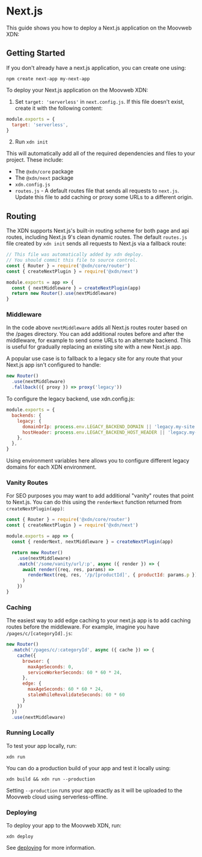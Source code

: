 # Next.js

This guide shows you how to deploy a Next.js application on the Moovweb XDN:

## Getting Started

If you don't already have a next.js application, you can create one using:

```
npm create next-app my-next-app
```

To deploy your Next.js application on the Moovweb XDN:

1. Set `target: 'serverless'` in `next.config.js`. If this file doesn't exist, create it with the following content:

```js
module.exports = {
  target: 'serverless',
}
```

2. Run `xdn init`

This will automatically add all of the required dependencies and files to your project. These include:

- The `@xdn/core` package
- The `@xdn/next` package
- `xdn.config.js`
- `routes.js` - A default routes file that sends all requests to `next.js`. Update this file to add caching or proxy some URLs to a different origin.

## Routing

The XDN supports Next.js's built-in routing scheme for both page and api routes, including Next.js 9's clean dynamic routes. The default `routes.js` file created by `xdn init` sends all requests to Next.js via a fallback route:

```js
// This file was automatically added by xdn deploy.
// You should commit this file to source control.
const { Router } = require('@xdn/core/router')
const { createNextPlugin } = require('@xdn/next')

module.exports = app => {
  const { nextMiddleware } = createNextPlugin(app)
  return new Router().use(nextMiddleware)
}
```

### Middleware

In the code above `nextMiddleware` adds all Next.js routes router based on the /pages directory. You can add additional routes before and after the middleware, for example to send some URLs to an alternate backend. This is useful for gradually replacing an existing site with a new Next.js app.

A popular use case is to fallback to a legacy site for any route that your Next.js app isn't configured to handle:

```js
new Router()
  .use(nextMiddleware)
  .fallback(({ proxy }) => proxy('legacy'))
```

To configure the legacy backend, use xdn.config.js:

```js
module.exports = {
  backends: {
    legacy: {
      domainOrIp: process.env.LEGACY_BACKEND_DOMAIN || 'legacy.my-site.com',
      hostHeader: process.env.LEGACY_BACKEND_HOST_HEADER || 'legacy.my-site.com',
    },
  },
}
```

Using environment variables here allows you to configure different legacy domains for each XDN environment.

### Vanity Routes

For SEO purposes you may want to add additional "vanity" routes that point to Next.js. You can do this using the `renderNext` function returned from `createNextPlugin(app)`:

```js
const { Router } = require('@xdn/core/router')
const { createNextPlugin } = require('@xdn/next')

module.exports = app => {
  const { renderNext, nextMiddleware } = createNextPlugin(app)

  return new Router()
    .use(nextMiddleware)
    .match('/some/vanity/url/:p', async ({ render }) => {
      await render((req, res, params) =>
        renderNext(req, res, '/p/[productId]', { productId: params.p }),
      )
    })
}
```

### Caching

The easiest way to add edge caching to your next.js app is to add caching routes before the middleware.  For example, 
imagine you have `/pages/c/[categoryId].js`:


```js
new Router()
  .match('/pages/c/:categoryId', async ({ cache }) => {
    cache({
      browser: {
        maxAgeSeconds: 0,
        serviceWorkerSeconds: 60 * 60 * 24,
      },
      edge: {
        maxAgeSeconds: 60 * 60 * 24,
        staleWhileRevalidateSeconds: 60 * 60
      }
    })
  })
  .use(nextMiddleware)
```

### Running Locally

To test your app locally, run:

```
xdn run
```

You can do a production build of your app and test it locally using:

```
xdn build && xdn run --production
```

Setting `--production` runs your app exactly as it will be uploaded to the Moovweb cloud using serverless-offline.

### Deploying

To deploy your app to the Moovweb XDN, run:

```
xdn deploy
```

See [deploying](deploying) for more information.
